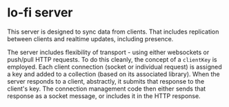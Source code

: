 # lo-fi server

This server is designed to sync data from clients. That includes replication between clients and realtime updates, including presence.

The server includes flexibility of transport - using either websockets or push/pull HTTP requests. To do this cleanly, the concept of a `clientKey` is employed. Each client connection (socket or individual request) is assigned a key and added to a collection (based on its associated library). When the server responds to a client, abstractly, it submits that response to the client's key. The connection management code then either sends that response as a socket message, or includes it in the HTTP response.
